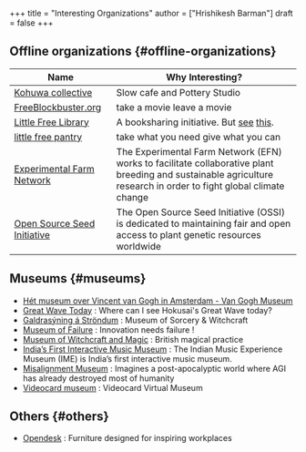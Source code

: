 +++
title = "Interesting Organizations"
author = ["Hrishikesh Barman"]
draft = false
+++

## Offline organizations {#offline-organizations}

| Name                                                                   | Why Interesting?                                                                                                                                                                                                                                          |
|------------------------------------------------------------------------|-----------------------------------------------------------------------------------------------------------------------------------------------------------------------------------------------------------------------------------------------------------|
| [Kohuwa collective](https://www.instagram.com/kohuwacollective/?hl=en) | Slow cafe and Pottery Studio                                                                                                                                                                                                                              |
| [FreeBlockbuster.org](https://www.freeblockbuster.org/)                | take a movie leave a movie                                                                                                                                                                                                                                |
| [Little Free Library](https://littlefreelibrary.org/)                  | A booksharing initiative. But [see](https://www.bloomberg.com/news/articles/2017-05-03/down-with-little-free-library-book-exchanges) [this](https://www.theatlantic.com/national/archive/2015/02/little-free-library-crackdown/385531/?single_page=true). |
| [little free pantry](https://www.littlefreepantry.org/)                | take what you need give what you can                                                                                                                                                                                                                      |
| [Experimental Farm Network](https://experimentalfarmnetwork.org/)      | The Experimental Farm Network (EFN) works to facilitate collaborative plant breeding and sustainable agriculture research in order to fight global climate change                                                                                         |
| [Open Source Seed Initiative](https://osseeds.org/)                    | The Open Source Seed Initiative (OSSI) is dedicated to maintaining fair and open access to plant genetic resources worldwide                                                                                                                              |


## Museums {#museums}

-   [Hét museum over Vincent van Gogh in Amsterdam - Van Gogh Museum](https://www.vangoghmuseum.nl/)
-   [Great Wave Today](https://greatwavetoday.com/) : Where can I see Hokusai's Great Wave today?
-   [Galdrasýning á Ströndum](https://galdrasyning.is/en/) : Museum of Sorcery &amp; Witchcraft
-   [Museum of Failure](https://museumoffailure.com/) : Innovation needs failure !
-   [Museum of Witchcraft and Magic](https://museumofwitchcraftandmagic.co.uk/visit/) : British magical practice
-   [India’s First Interactive Music Museum](https://indianmusicexperience.org/) : The Indian Music Experience Museum (IME) is India’s first interactive music museum.
-   [Misalignment Museum](https://www.misalignmentmuseum.com/) : Imagines a post-apocalyptic world where AGI has already destroyed most of humanity
-   [Videocard museum](https://vgamuseum.ru/) : Videocard Virtual Museum


## Others {#others}

-   [Opendesk](https://www.opendesk.cc/) : Furniture designed for inspiring workplaces
